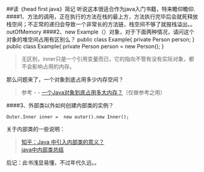 ##读《head first java》简记
听说这本很适合作为java入门书籍，特来瞻仰瞻仰.  
####1、方法的调用，正在执行的方法在栈的最上方，方法执行完毕后会就死释放栈空间；不正常的递归会导致一个非常长的方法链，栈空间不够了就报栈溢出。。outOfMemory
####2、new Example（）对象，对于下面两种情况，请问这个对象的堆空间占用有区别么？
    public class Example{
    	private Person person;
    }
    public class Example{
    	private Person person = new Person();
    }
>  无区别，inner只是一个引用变量而已，它的指向不管有没有实际对象，都不会影响占用的内存。  

那么问题来了，一个对象到底占用多少内存空间？
> 参考 - - [一个Java对象到底占用多大内存？](http://blog.csdn.net/aaa1117a8w5s6d/article/details/42400061)（仅做参考之用）  
 
####3、外部类以外如何创建内部类的实例？

    Outer.Inner inner =  new outer().new Inner();
    
关于内部类的一些说明：
> [知乎：Java 中引入内部类的意义？](https://www.zhihu.com/question/21373020/answer/18039107)  
> [java中内部类总结](http://www.cnblogs.com/nerxious/archive/2013/01/24/2875649.html)
> 


后记：此书浅显易懂，不过年代久远。。